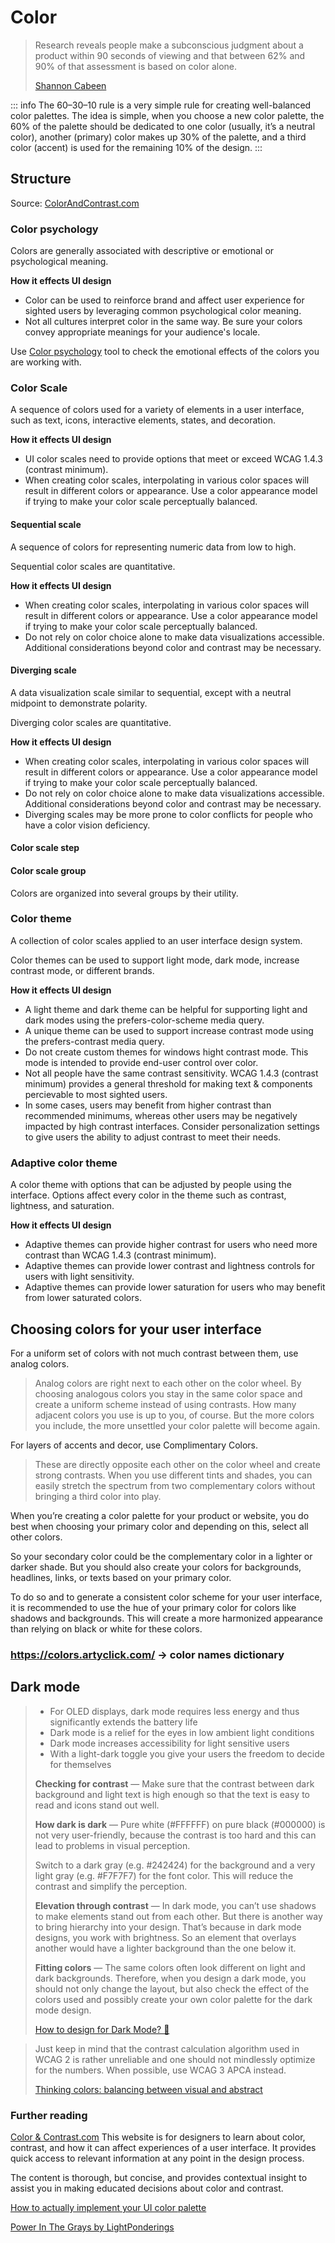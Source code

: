# Color

> Research reveals people make a subconscious judgment about a product within 90 seconds of viewing and that between 62% and 90% of that assessment is based on color alone.
>
> [Shannon Cabeen](https://medium.com/@shannon.cabeen/how-to-actually-implement-your-ui-color-palette-a5a7e266dc6f)

::: info
The 60–30–10 rule is a very simple rule for creating well-balanced color palettes. The idea is simple, when you choose a new color palette, the 60% of the palette should be dedicated to one color (usually, it’s a neutral color), another (primary) color makes up 30% of the palette, and a third color (accent) is used for the remaining 10% of the design.
:::

## Structure

Source: [ColorAndContrast.com](https://colorandcontrast.com/)

### Color psychology

Colors are generally associated with descriptive or emotional or psychological meaning.

**How it effects UI design**

- Color can be used to reinforce brand and affect user experience for sighted users by leveraging common psychological color meaning.
- Not all cultures interpret color in the same way. Be sure your colors convey appropriate meanings for your audience's locale.

Use [Color psychology](https://colorandcontrast.com/#/color-psychology) tool to check the emotional effects of the colors you are working with.


### Color Scale

A sequence of colors used for a variety of elements in a user interface, such as text, icons, interactive elements, states, and decoration.

**How it effects UI design**

- UI color scales need to provide options that meet or exceed WCAG 1.4.3 (contrast minimum).
- When creating color scales, interpolating in various color spaces will result in different colors or appearance. Use a color appearance model if trying to make your color scale perceptually balanced.

#### Sequential scale

A sequence of colors for representing numeric data from low to high.

Sequential color scales are quantitative.

**How it effects UI design**

- When creating color scales, interpolating in various color spaces will result in different colors or appearance. Use a color appearance model if trying to make your color scale perceptually balanced.
- Do not rely on color choice alone to make data visualizations accessible. Additional considerations beyond color and contrast may be necessary.

#### Diverging scale

A data visualization scale similar to sequential, except with a neutral midpoint to demonstrate polarity.

Diverging color scales are quantitative.

**How it effects UI design**

- When creating color scales, interpolating in various color spaces will result in different colors or appearance. Use a color appearance model if trying to make your color scale perceptually balanced.
- Do not rely on color choice alone to make data visualizations accessible. Additional considerations beyond color and contrast may be necessary.
- Diverging scales may be more prone to color conflicts for people who have a color vision deficiency.

#### Color scale step

#### Color scale group

Colors are organized into several groups by their utility.

### Color theme

A collection of color scales applied to an user interface design system.

Color themes can be used to support light mode, dark mode, increase contrast mode, or different brands.

**How it effects UI design**

- A light theme and dark theme can be helpful for supporting light and dark modes using the prefers-color-scheme media query.
- A unique theme can be used to support increase contrast mode using the prefers-contrast media query.
- Do not create custom themes for windows hight contrast mode. This mode is intended to provide end-user control over color.
- Not all people have the same contrast sensitivity. WCAG 1.4.3 (contrast minimum) provides a general threshold for making text & components percievable to most sighted users.
- In some cases, users may benefit from higher contrast than recommended minimums, whereas other users may be negatively impacted by high contrast interfaces. Consider personalization settings to give users the ability to adjust contrast to meet their needs.

### Adaptive color theme

A color theme with options that can be adjusted by people using the interface. Options affect every color in the theme such as contrast, lightness, and saturation.

**How it effects UI design**

- Adaptive themes can provide higher contrast for users who need more contrast than WCAG 1.4.3 (contrast minimum).
- Adaptive themes can provide lower contrast and lightness controls for users with light sensitivity.
- Adaptive themes can provide lower saturation for users who may benefit from lower saturated colors.



## Choosing colors for your user interface

For a uniform set of colors with not much contrast between them, use analog colors.

> Analog colors are right next to each other on the color wheel. By choosing analogous colors you stay in the same color space and create a uniform scheme instead of using contrasts. How many adjacent colors you use is up to you, of course. But the more colors you include, the more unsettled your color palette will become again.

For layers of accents and decor, use Complimentary Colors.

> These are directly opposite each other on the color wheel and create strong contrasts. When you use different tints and shades, you can easily stretch the spectrum from two complementary colors without bringing a third color into play.


When you’re creating a color palette for your product or website, you do best when choosing your primary color and depending on this, select all other colors.

So your secondary color could be the complementary color in a lighter or darker shade. But you should also create your colors for backgrounds, headlines, links, or texts based on your primary color.

To do so and to generate a consistent color scheme for your user interface, it is recommended to use the hue of your primary color for colors like shadows and backgrounds. This will create a more harmonized appearance than relying on black or white for these colors.


### https://colors.artyclick.com/ -> color names dictionary

## Dark mode

> - For OLED displays, dark mode requires less energy and thus significantly extends the battery life
> - Dark mode is a relief for the eyes in low ambient light conditions
> - Dark mode increases accessibility for light sensitive users
> - With a light-dark toggle you give your users the freedom to decide for themselves
>
> **Checking for contrast** — Make sure that the contrast between dark background and light text is high enough so that the text is easy to read and icons stand out well.
>
> **How dark is dark** — Pure white (#FFFFFF) on pure black (#000000) is not very user-friendly, because the contrast is too hard and this can lead to problems in visual perception.
>
> Switch to a dark gray (e.g. #242424) for the background and a very light gray (e.g. #F7F7F7) for the font color. This will reduce the contrast and simplify the perception.
>
> **Elevation through contrast** — In dark mode, you can’t use shadows to make elements stand out from each other. But there is another way to bring hierarchy into your design. That’s because in dark mode designs, you work with brightness. So an element that overlays another would have a lighter background than the one below it.
>
> **Fitting colors** — The same colors often look different on light and dark backgrounds. Therefore, when you design a dark mode, you should not only change the layout, but also check the effect of the colors used and possibly create your own color palette for the dark mode design.
>
> [How to design for Dark Mode? 🖤](https://marinakraus.medium.com/how-to-design-for-dark-mode-ae1fb14aadc2)


> Just keep in mind that the contrast calculation algorithm used in WCAG 2 is rather unreliable and one should not mindlessly optimize for the numbers. When possible, use WCAG 3 APCA instead.
>
> [Thinking colors: balancing between visual and abstract](https://uxdesign.cc/thinking-colors-91da5c61e79b)

### Further reading

[Color & Contrast.com](https://colorandcontrast.com/)
  This website is for designers to learn about color, contrast, and how it can affect experiences of a user interface. It provides quick access to relevant information at any point in the design process.

  The content is thorough, but concise, and provides contextual insight to assist you in making educated decisions about color and contrast.

[How to actually implement your UI color palette](https://medium.com/@shannon.cabeen/how-to-actually-implement-your-ui-color-palette-a5a7e266dc6f)

[Power In The Grays by LightPonderings](https://www.youtube.com/watch?v=21mPduQsm1g)
